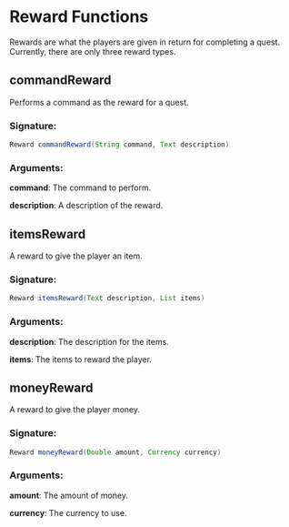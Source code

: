 # Reward Functions
 Rewards are what the players are given in return for completing a quest. Currently, there are only three reward types.

## commandReward

Performs a command as the reward for a quest.

### Signature:
```groovy
Reward commandReward(String command, Text description)
```
### Arguments:

**command**:     The command to perform.

**description**: A description of the reward.

## itemsReward

A reward to give the player an item.

### Signature:
```groovy
Reward itemsReward(Text description, List items)
```
### Arguments:

**description**: The description for the items.

**items**: The items to reward the player.

## moneyReward

A reward to give the player money.

### Signature:
```groovy
Reward moneyReward(Double amount, Currency currency)
```
### Arguments:

**amount**:   The amount of money.

**currency**: The currency to use.

